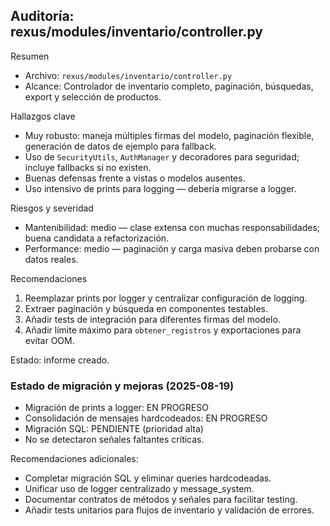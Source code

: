 ## Auditoría: rexus/modules/inventario/controller.py

Resumen
- Archivo: `rexus/modules/inventario/controller.py`
- Alcance: Controlador de inventario completo, paginación, búsquedas, export y selección de productos.

Hallazgos clave
- Muy robusto: maneja múltiples firmas del modelo, paginación flexible, generación de datos de ejemplo para fallback.
- Uso de `SecurityUtils`, `AuthManager` y decoradores para seguridad; incluye fallbacks si no existen.
- Buenas defensas frente a vistas o modelos ausentes.
- Uso intensivo de prints para logging — debería migrarse a logger.

Riesgos y severidad
- Mantenibilidad: medio — clase extensa con muchas responsabilidades; buena candidata a refactorización.
- Performance: medio — paginación y carga masiva deben probarse con datos reales.

Recomendaciones
1. Reemplazar prints por logger y centralizar configuración de logging.
2. Extraer paginación y búsqueda en componentes testables.
3. Añadir tests de integración para diferentes firmas del modelo.
4. Añadir límite máximo para `obtener_registros` y exportaciones para evitar OOM.

Estado: informe creado.

### Estado de migración y mejoras (2025-08-19)
- Migración de prints a logger: EN PROGRESO
- Consolidación de mensajes hardcodeados: EN PROGRESO
- Migración SQL: PENDIENTE (prioridad alta)
- No se detectaron señales faltantes críticas.

Recomendaciones adicionales:
- Completar migración SQL y eliminar queries hardcodeadas.
- Unificar uso de logger centralizado y message_system.
- Documentar contratos de métodos y señales para facilitar testing.
- Añadir tests unitarios para flujos de inventario y validación de errores.
